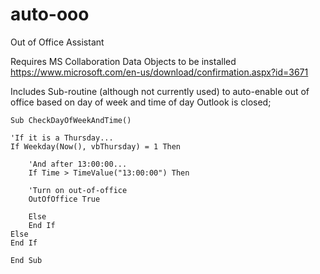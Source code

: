 # auto-ooo
Out of Office Assistant

Requires MS Collaboration Data Objects to be installed
https://www.microsoft.com/en-us/download/confirmation.aspx?id=3671

Includes Sub-routine (although not currently used) to auto-enable out of office based on day of week and time of day Outlook is closed;


    Sub CheckDayOfWeekAndTime()

    'If it is a Thursday...
    If Weekday(Now(), vbThursday) = 1 Then

        'And after 13:00:00...
        If Time > TimeValue("13:00:00") Then

        'Turn on out-of-office
        OutOfOffice True

        Else
        End If
    Else
    End If

    End Sub

